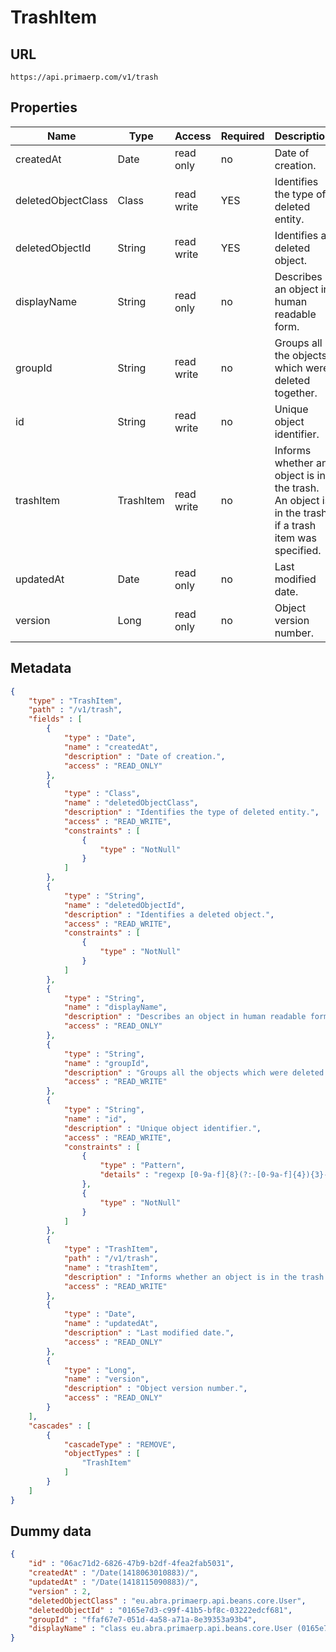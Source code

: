 TrashItem
==

## URL

	https://api.primaerp.com/v1/trash

## Properties

| Name               | Type      | Access     | Required                                                               | Description                                                                                         |
|--------------------|-----------|------------|------------------------------------------------------------------------|-----------------------------------------------------------------------------------------------------|
| createdAt          | Date      | read only  | no                                                                     | Date of creation.                                                                                   |
| deletedObjectClass | Class     | read write | YES                                                                    | Identifies the type of deleted entity.                                                              |
| deletedObjectId    | String    | read write | YES                                                                    | Identifies a deleted object.                                                                        |
| displayName        | String    | read only  | no                                                                     | Describes an object in human readable form.                                                         |
| groupId            | String    | read write | no                                                                     | Groups all the objects which were deleted together.                                                 |
| id                 | String    | read write | no                                                                     | Unique object identifier.                                                                           |
| trashItem          | TrashItem | read write | no                                                                     | Informs whether an object is in the trash. An object is in the trash if a trash item was specified. |
| updatedAt          | Date      | read only  | no                                                                     | Last modified date.                                                                                 |
| version            | Long      | read only  | no                                                                     | Object version number.                                                                              |

## Metadata

```JSON
{
	"type" : "TrashItem",
	"path" : "/v1/trash",
	"fields" : [
		{
			"type" : "Date",
			"name" : "createdAt",
			"description" : "Date of creation.",
			"access" : "READ_ONLY"
		},
		{
			"type" : "Class",
			"name" : "deletedObjectClass",
			"description" : "Identifies the type of deleted entity.",
			"access" : "READ_WRITE",
			"constraints" : [
				{
					"type" : "NotNull"
				}
			]
		},
		{
			"type" : "String",
			"name" : "deletedObjectId",
			"description" : "Identifies a deleted object.",
			"access" : "READ_WRITE",
			"constraints" : [
				{
					"type" : "NotNull"
				}
			]
		},
		{
			"type" : "String",
			"name" : "displayName",
			"description" : "Describes an object in human readable form.",
			"access" : "READ_ONLY"
		},
		{
			"type" : "String",
			"name" : "groupId",
			"description" : "Groups all the objects which were deleted together.",
			"access" : "READ_WRITE"
		},
		{
			"type" : "String",
			"name" : "id",
			"description" : "Unique object identifier.",
			"access" : "READ_WRITE",
			"constraints" : [
				{
					"type" : "Pattern",
					"details" : "regexp [0-9a-f]{8}(?:-[0-9a-f]{4}){3}-[0-9a-f]{12}"
				},
				{
					"type" : "NotNull"
				}
			]
		},
		{
			"type" : "TrashItem",
			"path" : "/v1/trash",
			"name" : "trashItem",
			"description" : "Informs whether an object is in the trash. An object is in the trash if a trash item was specified.",
			"access" : "READ_WRITE"
		},
		{
			"type" : "Date",
			"name" : "updatedAt",
			"description" : "Last modified date.",
			"access" : "READ_ONLY"
		},
		{
			"type" : "Long",
			"name" : "version",
			"description" : "Object version number.",
			"access" : "READ_ONLY"
		}
	],
	"cascades" : [
		{
			"cascadeType" : "REMOVE",
			"objectTypes" : [
				"TrashItem"
			]
		}
	]
}
```

## Dummy data

```JSON
{
	"id" : "06ac71d2-6826-47b9-b2df-4fea2fab5031",
	"createdAt" : "/Date(1418063010883)/",
	"updatedAt" : "/Date(1418115090883)/",
	"version" : 2,
	"deletedObjectClass" : "eu.abra.primaerp.api.beans.core.User",
	"deletedObjectId" : "0165e7d3-c99f-41b5-bf8c-03222edcf681",
	"groupId" : "ffaf67e7-051d-4a58-a71a-8e39353a93b4",
	"displayName" : "class eu.abra.primaerp.api.beans.core.User (0165e7d3-c99f-41b5-bf8c-03222edcf681)"
}
```
